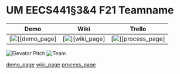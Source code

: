 # UM EECS441§3&4 F21 Teamname

| Demo  |  Wiki |  Trello  |
|:-----:|:-----:|:--------:|
|[<img src="https://eecs441.eecs.umich.edu/img/admin/video.png">][demo_page]|[<img src="https://eecs441.eecs.umich.edu/img/admin/wiki.png">][wiki_page]|[<img src="https://eecs441.eecs.umich.edu/img/admin/trello.png">][process_page]|

![Elevator Pitch](https://user-images.githubusercontent.com/47098558/164106089-275b4760-02f2-4017-9564-b74304cc36e5.jpeg) <!-- MUST be placed in user-images.githubusercontent.com -->
![Team](https://user-images.githubusercontent.com/47098558/164106358-cfa8fa56-4120-4f39-9347-5636c882f4e8.jpeg)

[demo_page]( https://www.youtube.com/watch?v=C0Vo8R_fffc ) 
[wiki_page](https://github.com/ryanlovallo/NameTBD/wiki)
[process_page](https://trello.com/b/sample/general)

